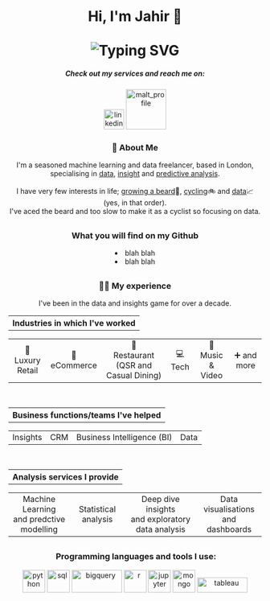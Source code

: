 <div align="center" class="parent">
    <h1>Hi, I'm Jahir 👋<br><br>
        <img class="image1" src="https://readme-typing-svg.herokuapp.com?font=Fira+Code&size=34&pause=400&color=4258A8&center=true&random=false&width=600&lines=I+do...;Predictive+Modelling...;Statistical+Analysis...;Insight+Analysis...;and+Dashboards" alt="Typing SVG"/>
    </h1>
</div>

<div align="center">
    <h5> Check out my services and reach me on:</h5>
    <p align="center">
        <img width="40" src="https://github.com/Jamamijamjam/Jamamijamjam/assets/57154964/28171a1b-5dde-4a9b-8d80-2407a8c9a76b" alt="linkedin_profile"/> 
        <img width="80" alt="malt_profile" src="https://github.com/Jamamijamjam/Jamamijamjam/assets/57154964/32fc3ef5-d5df-4b78-866f-8c0ba95952a7">
    </p>
</div>


<div align="center">
    <div align="center">
        <h3>🚴 About Me</h3>
        <p>I'm a seasoned machine learning and data freelancer, based in London, specialising in <u>data</u>, <u>insight</u> and <u>predictive analysis</u>.<br><br>I have very few interests in life; <ins>growing a beard</ins>🧔, <ins>cycling</ins>🚲 and <ins>data</ins>📈 (yes, in that order).<br>I've aced the beard and too slow to make it as a cyclist so focusing on data.</p>
        <p></p>
        <h2></h2>
    </div>
    <div>
        <h3>What you will find on my Github</h3>
        <li>blah blah</li>
        <li>blah blah</li>
        <h2></h2>
    </div>
    <div align="center">
        <h3>👨‍💼 My experience</h3>
        <p>I've been in the data and insights game for over a decade.</p>
        <table><tr><th align="center">Industries in which I've worked</th></tr></table>
        <table><tr><td align="center">🧥<br>Luxury Retail</td><td align="center">🎁<br>eCommerce</td><td align="center">🍟<br>Restaurant (QSR and Casual Dining)</td><td align="center">💻<br>Tech</td><td align="center">📀<br>Music & Video</td><td align="center">➕ and more</td></tr></table><br>
        <table><tr><th align="center">Business functions/teams I've helped</th></tr></table>
        <table><tr><td align="center">Insights</td><td align="center">CRM</td align="center"><td align="center">Business Intelligence (BI)</td><td align="center">Data</td></tr></table><br>
        <table><tr><th align="center">Analysis services I provide</th></tr></table>
        <table><tr><td  align="center">Machine Learning<br>and predctive modelling</td><td align="center">Statistical analysis</td><td align="center">Deep dive insights<br>and exploratory data analysis</td><td align="center">Data visualisations<br>and dashboards</td></tr></table>
        <h2></h2>
    </div>
</div>
    
<div align="center">
    <h3> &nbsp;Programming languages and tools I use:</h3>
    <p align="center">
        <img src="https://cdn.jsdelivr.net/gh/devicons/devicon/icons/python/python-original-wordmark.svg" alt="python" width="45" height="45"/>
        <img src="https://cdn.jsdelivr.net/gh/devicons/devicon/icons/postgresql/postgresql-original-wordmark.svg" alt="sql" width="45" height="45"/>
        <img src="https://cxl.com/wp-content/uploads/2019/10/google-bigquery-logo-1.png" alt="bigquery" width="100" height="45"/>
        <img src="https://cdn.jsdelivr.net/gh/devicons/devicon/icons/r/r-original.svg" alt="r" width="45" height="45"/>
        <img src="https://cdn.jsdelivr.net/gh/devicons/devicon/icons/jupyter/jupyter-original-wordmark.svg" alt="jupyter" width="45" height="45"/>
        <img src="https://cdn.jsdelivr.net/gh/devicons/devicon/icons/mongodb/mongodb-original-wordmark.svg" alt="mongo" width="45" height="45"/> 
        <img src="https://www.tableau.com/sites/default/files/2022-04/TableauLogo_RGB.png" alt="tableau" width="100" height="30"/> 
    </p>
</div>

<!--
**Jamamijamjam/Jamamijamjam** is a ✨ _special_ ✨ repository because its `README.md` (this file) appears on your GitHub profile.

Here are some ideas to get you started:

- 🔭 I’m currently working on ...
- 🌱 I’m currently learning ...
- 👯 I’m looking to collaborate on ...
- 🤔 I’m looking for help with ...
- 💬 Ask me about ...
- 📫 How to reach me: ...
- 😄 Pronouns: ...
- ⚡ Fun fact: ...
-->
